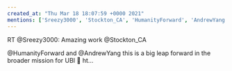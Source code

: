 ```yaml
---
created_at: "Thu Mar 18 18:07:59 +0000 2021"
mentions: ['Sreezy3000', 'Stockton_CA', 'HumanityForward', 'AndrewYang']
---
```


RT @Sreezy3000: Amazing work @Stockton_CA 

@HumanityForward and @AndrewYang this is a big leap forward in the broader mission for UBI 🙏 ht…